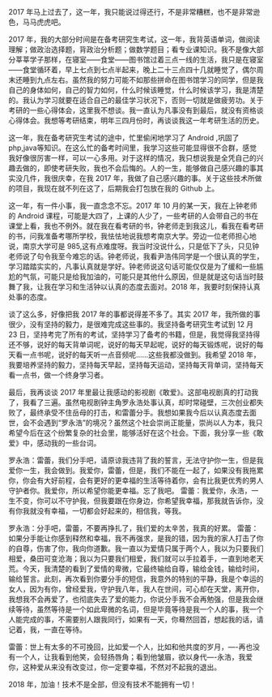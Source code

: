 2017 年马上过去了，这一年，我只能说过得还行，不是非常糟糕，也不是非常逊色，马马虎虎吧。

2017 年，我的大部分时间是在备考研究生考试，这一年，我背英语单词，做阅读理解；做政治选择题，背政治分析题；做数学题目；看专业课知识。我不是像大部分莘莘学子那样，在寝室——食堂——图书馆过着三点一线的生活，我只是在寝室——食堂循环着，早上七点到七点半起来，晚上二十三点四十几就睡觉了，偶尔周末还睡到九点左右。虽然我的努力可能不如那些拼命在图书馆学习的同学，但是我自己的身体如何，自己的智力如何，什么时候该睡觉，什么时候该学习，我是清楚的。我认为学习就要在适合自己的最佳学习状况下，否则一切就是做疲劳功。关于考研的一些心得体会，这里我不想谈。我一直认为凡事没有到最后，就没有资格谈心得体会。我想等考研结束，明年三四月份时，再谈谈我这一年考研生活的历史。

这一年，我在备考研究生考试的途中，忙里偷闲地学习了 Android ,巩固了 php,java等知识。在这么忙的备考时间里，我学习这些可能显得很不合群，感觉我好像很厉害一样，可以一心多用。对于这样的情况，我只想说我是全凭自己的兴趣去做的，即使考研失败，我也不会后悔的。人的一生，能够做自己感兴趣的事其实没几件，我很庆幸，在我 2017 年，我做了自己感兴趣的事。关于这些技术所做的项目，我现在就不列在这了，后期我会打包放在我的 Github 上。

这一年，有一件小事，我一直念念不忘。2017 年 10 月的某一天，我在上钟老师的 Android 课程，可能是大四了，上课的人少了，一些考研的人会带自己的书在课堂上看，我也不例外。就在我在看考研的书，钟老师走到我这儿，看我在看考研的书，问我准备考哪所学校，我怯怯地说我想考南京大学。旁边一位老师担心地说，南京大学可是 985,这有点难度呀。我当时没说什么，只是低下了头，只见钟老师说了句令我至今难忘的话。钟老师说，我看尹浩伟同学是一个很认真的学生，学习踏踏实实的，凡事认真就是学好。钟老师说这句话可能仅仅是为了缓和一些尴尬的气氛，可能只是给我加油的，可能只是其他什么原因，但是就是这句话当时鼓舞了我，让我在学习和生活钟以认真的态度去面对。2018 年，我要时刻保持认真处事的态度。

谈了这么多，好像把我 2017 年的事都说得差不多了。其实 2017 年，我所做的事很少，没有坚持的毅力，是很难完成这些事的。我坚持备考研究生考试到 12 月 23 日，坚持考完了所有的考试，坚持学习了备考的书籍，但是，我觉得我坚持得还不够，说好的每天背单词呢，说好的每天早起呢，说好的每天锻炼呢，说好的每天看一点书呢，说好的每天听一点音频呢……这些我都没做到。我希望 2018 年，我要培养坚持的毅力，坚持每天早起，坚持每天运动，坚持每天背单词，坚持每天看一点书，做一个终身学习者。

最后，我再谈谈 2017 年里最让我感动的影视剧《敢爱》。这部电视剧真的打动我了，我看了三遍。虽然电视剧钟主角罗永浩处事认真，却时常碰壁，三次创业都失败了，最终承受不住岳母的打击，和雷蕾分手。我想如果我今后以认真态度去面世，会不会遇到“罗永浩”的境况？虽然这个社会崇尚正能量，崇尚以人为本，我只希望今后在这个纷繁复杂的社会里，能够活好在这个社会。下面，我分享一些《敢爱》中，感动我的一些台词。

罗永浩：雷蕾，我们分手吧，请原谅我违背了我的誓言，无法守护你一生，但是我爱你一生，我会做到。我爱你，雷蕾，但是，我们不能在一起了，如果没有我拖累你，你会有大好前程，会有更好的更幸福的生活等待着你，会有比我更优秀的男人守护者你。我爱你，所以希望你能更幸福。忘了我吧。
雷蕾：我爱你，永浩，一生不变，你可以不守护我，但我要跟在你身边，你希望我幸福，那我就告诉你，没有你我就没有幸福，一切都会好起来的，相信我，等我。

罗永浩：分手吧，雷蕾，不要再挣扎了，我们爱的太辛苦，我真的好累。
雷蕾：如果分手能让你感到释然和幸福，我不再强求，是我的错，因为我的家人打击了你的自尊，伤害了你，我向你道歉。我一直以为爱情只属于两个人，我以为只要我们相爱，桑田可变沧海；我以为只要我们相爱，我们就可以手拉着手，一直到地老天荒。今天，我清楚的看到了爱情的卑微，它最终输给自尊，输给金钱，输给时间，输给誓言。此刻，再次看到你要分手的短信，我意外的特别的平静，我是个幸运的女人，因为有你，曾经爱我，守护我八年，我人在世间，可心却在天堂，离开你，我想我不会再爱了，也彻底失去了爱的能力，你说分手我不会再勉强，但是我会继续等待，虽然等待是一个如此卑微的名词，但是毕竟等待是我一个人的事，我一个人能完成的事，不需要别人跟我同行，如果有一天，你蓦然回首，想起我的话，请记着，我，一直在等待。

雷蕾：世上有太多的不可挽回，比如爱一个人，比如和他共度的岁月，—-再也没有一个人，让我看到他笑，会轻扬唇角；看到他皱眉，欲以身代—-永浩，我爱你，这种爱从来没有改变过，你一定要幸福，不然对不起我的退出。

2018 年，加油！技术不是全部，但没有技术不能拥有一切！

